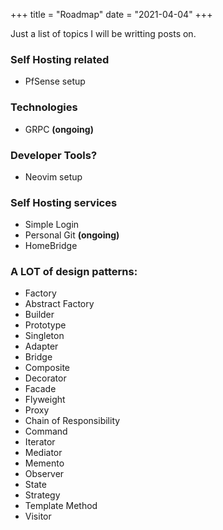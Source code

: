 +++
title = "Roadmap"
date = "2021-04-04"
+++

Just a list of topics I will be writting posts on.

### Self Hosting related
- PfSense setup

### Technologies
- GRPC **(ongoing)**

### Developer Tools?
- Neovim setup

### Self Hosting services
- Simple Login
- Personal Git **(ongoing)**
- HomeBridge

### A LOT of design patterns:

- Factory
- Abstract Factory
- Builder
- Prototype
- Singleton
- Adapter
- Bridge
- Composite
- Decorator
- Facade
- Flyweight
- Proxy
- Chain of Responsibility
- Command
- Iterator
- Mediator
- Memento
- Observer
- State
- Strategy
- Template Method
- Visitor
